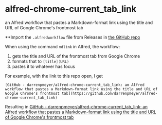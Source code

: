 # alfred-chrome-current_tab_link

an Alfred workflow that pastes a Markdown-format link using the title and URL of Google Chrome's frontmost tab

**Import the `.alfredworkflow` file from Releases in [the GitHub repo](https://github.com/darrenpmeyer/alfred-chrome-current_tab_link)


When using the command `mdlink` in Alfred, the workflow:

1. gets the title and URL of the frontmost tab from Google Chrome
2. formats that to `[title](URL)`
3. pastes it to whatever has focus

For example, with the link to this repo open, I get 

```
[GitHub - darrenpmeyer/alfred-chrome-current_tab_link: an Alfred workflow that pastes a Markdown-format link using the title and URL of Google Chrome's frontmost tab](https://github.com/darrenpmeyer/alfred-chrome-current_tab_link)
```

Resulting in [GitHub - darrenpmeyer/alfred-chrome-current_tab_link: an Alfred workflow that pastes a Markdown-format link using the title and URL of Google Chrome's frontmost tab](https://github.com/darrenpmeyer/alfred-chrome-current_tab_link)
